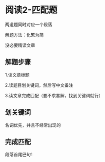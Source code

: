 # 阅读2-匹配题

两道题同时对应一个段落



解题方法：化繁为简

没必要精读文章



## 解题步骤

1.读文章标题

2.读题目划关键词，然后写中文备注

3.读文章完成匹配（要不求甚解，找到关键词就行）



## 划关键词

名词优先，并且不经常出现的



## 完成匹配

段落首尾巴句1